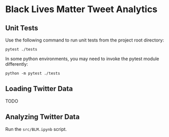 # Black Lives Matter Tweet Analytics

## Unit Tests

Use the following command to run unit tests from the project root directory:
```
pytest ./tests
```

In some python environments, you may need to invoke the pytest module differently:
```
python -m pytest ./tests
```

## Loading Twitter Data

TODO

## Analyzing Twitter Data

Run the `src/BLM.ipynb` script.
